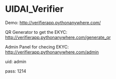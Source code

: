 # UIDAI_Verifier

Demo: http://verifierapp.pythonanywhere.com/

QR Generator to get the EKYC: http://verifierapp.pythonanywhere.com/generate_qr

Admin Panel for checing EKYC: http://verifierapp.pythonanywhere.com/admin

uid: admin

pass: 1214
